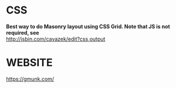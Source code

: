 # CSS

**Best way to do Masonry layout using CSS Grid. Note that JS is not required, see**  
http://jsbin.com/cavazek/edit?css,output


# WEBSITE 

https://gmunk.com/
